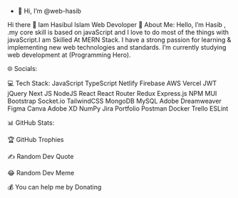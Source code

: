 - 👋 Hi, I’m @web-hasib

Hi there 👋 Iam Hasibul Islam
Web Devoloper
💫 About Me:
Hello, I’m Hasib , .my core skill is based on javaScript
and I love to do most of the things with javaScript.I am Skilled At MERN Stack. I have a strong passion
for learning & implementing new web technologies and standards. I’m currently studying web development at (Programming Hero).

🌐 Socials:


💻 Tech Stack:
JavaScript TypeScript Netlify Firebase AWS Vercel JWT jQuery Next JS NodeJS React React Router Redux Express.js NPM MUI Bootstrap Socket.io TailwindCSS MongoDB MySQL Adobe Dreamweaver Figma Canva Adobe XD NumPy Jira Portfolio Postman Docker Trello ESLint

📊 GitHub Stats:


🏆 GitHub Trophies


✍️ Random Dev Quote


😂 Random Dev Meme


💰 You can help me by Donating
